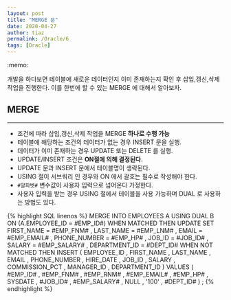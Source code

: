 ```yaml
---
layout: post
title: "MERGE 문"
date: 2020-04-27
author: tiaz
permalink: /Oracle/6
tags: [Oracle]
---
```

<div class="callout">
:memo: 
<p>개발을 하다보면 테이블에 새로운 데이터인지 이미 존재하는지
확인 후 삽입,갱신,삭제 작업을 진행한다. 이를 한번에 할 수 있는 MERGE 에
대해서 알아보자.</p>
</div>

## MERGE
---
 - 조건에 따라 삽입,갱신,삭제 작업을 MERGE **하나로 수행 가능**
 - 테이블에 해당하는 조건의 데이터가 없는 경우 INSERT 문을 실행. 
 - 데이터가 이미 존재하는 경우 UPDATE 또는 DELETE 를 실행.
 - UPDATE/INSERT 조건은 **ON절에 의해 결정된다.**
 - UPDATE 문과 INSERT 문에서 테이블명이 생략된다.
 - USING 절이 서브쿼리 인 경우와 ON 에서 괄호는 필수로 작성해야 한다.
 - `#알파벳#` 변수값이 사용자 입력으로 넘어온다 가정한다.
 - 사용자 입력을 받는 경우 USING 절에서 테이블을 사용 가능하며 DUAL 로 사용하는 방법도 있다.

{% highlight SQL linenos %}
MERGE INTO EMPLOYEES A
USING DUAL B
   ON (A.EMPLOYEE_ID = #EMP_ID#)
 WHEN MATCHED THEN
                   UPDATE 
                      SET FIRST_NAME    = #EMP_FNM#
                        , LAST_NAME     = #EMP_LNM#
                        , EMAIL         = #EMP_EMAIL#
                        , PHONE_NUMBER  = #EMP_HP#
                        , JOB_ID        = #JOB_ID#
                        , SALARY        = #EMP_SALARY#
                        , DEPARTMENT_ID = #DEPT_ID#
 WHEN NOT MATCHED THEN
                   INSERT (
                             EMPLOYEE_ID
                           , FIRST_NAME
                           , LAST_NAME
                           , EMAIL
                           , PHONE_NUMBER
                           , HIRE_DATE
                           , JOB_ID
                           , SALARY
                           , COMMISSION_PCT
                           , MANAGER_ID
                           , DEPARTMENT_ID
                           )
                   VALUES (  
                             #EMP_ID#
                           , #EMP_FNM#
                           , #EMP_RNM#
                           , #EMP_EMAIL#
                           , #EMP_HP#
                           , SYSDATE
                           , #JOB_ID#
                           , #EMP_SALARY#
                           , NULL
                           , '100'
                           , #DEPT_ID#
                           )
;
{% endhighlight %}